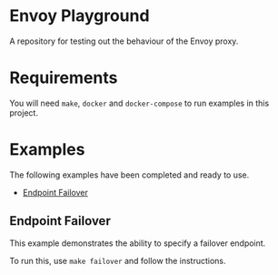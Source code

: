 # Envoy Playground
A repository for testing out the behaviour of the Envoy proxy.

# Requirements
You will need `make`, `docker` and `docker-compose` to run examples in this project.

# Examples
The following examples have been completed and ready to use.

- [Endpoint Failover](#endpoint-failover)

## Endpoint Failover
This example demonstrates the ability to specify a failover endpoint.

To run this, use `make failover` and follow the instructions.
